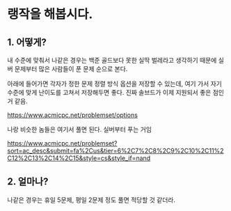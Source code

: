 # 랭작을 해봅시다.

## 1. 어떻게?

내 수준에 맞춰서
나같은 경우는 백준 골드보다 못한 실딱 벌레라고 생각하기 때문에
실버 문제부터 많은 사람들이 푼 문제 순으로 본다.

아래에 들어가면 각자가 정한 문제 정렬 방식 옵션을 저장할 수 있는데,
여기 가서 자기 수준에 맞게 난이도를 고쳐서 저장해두면 좋다.
진짜 솔브드가 이제 지원되서 좋은 점인거 같음.

https://www.acmicpc.net/problemset/options

나랑 비슷한 놈들은 여기서 풀면 된다. 실버부터 푸는 거임

https://www.acmicpc.net/problemset?sort=ac_desc&submit=fa%2Cus&tier=6%2C7%2C8%2C9%2C10%2C11%2C12%2C13%2C14%2C15&style=cs&style_if=nand


## 2. 얼마나?

나같은 경우는 휴일 5문제, 평일 2문제 정도 풀면 적당할 것 같더라.

